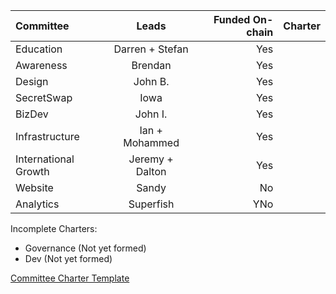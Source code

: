| Committee | Leads | Funded On-chain | Charter |
| :---         |     :---:      |          ---: | ---: |
| Education   | Darren + Stefan    | Yes    |
| Awareness   | Brendan    | Yes    |
| Design   | John B.     | Yes    |
| SecretSwap   | Iowa    | Yes    |
| BizDev  | John I.    | Yes    |
| Infrastructure  | Ian + Mohammed   | Yes    |
| International Growth  | Jeremy + Dalton    | Yes    |
| Website   | Sandy | No    |
| Analytics  | Superfish   | YNo    |

Incomplete Charters:

* Governance (Not yet formed)
* Dev (Not yet formed)

[Committee Charter Template](https://docs.google.com/document/d/1vEq_BD6wOqVbFCbBcdVJ7XdSnjsECXXOVpsMb0r5bLw/edit?usp=sharing)


